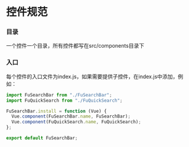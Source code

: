 # 控件规范

### 目录
一个控件一个目录，所有控件都写在src/components目录下

### 入口
每个控件的入口文件为index.js，如果需要提供子控件，在index.js中添加，例如：
```javascript
import FuSearchBar from "./FuSearchBar";
import FuQuickSearch from "./FuQuickSearch";

FuSearchBar.install = function (Vue) {
  Vue.component(FuSearchBar.name, FuSearchBar);
  Vue.component(FuQuickSearch.name, FuQuickSearch);
};

export default FuSearchBar;
```

